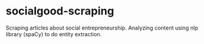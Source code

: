 # socialgood-scraping
Scraping articles about social entrepreneurship. Analyzing content using nlp library (spaCy) to do entity extraction.
